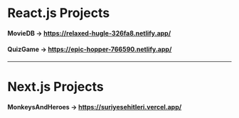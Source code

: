 # React.js Projects



#### MovieDB -> https://relaxed-hugle-326fa8.netlify.app/

#### QuizGame -> https://epic-hopper-766590.netlify.app/

<hr/>

# Next.js Projects

#### MonkeysAndHeroes -> https://suriyesehitleri.vercel.app/



